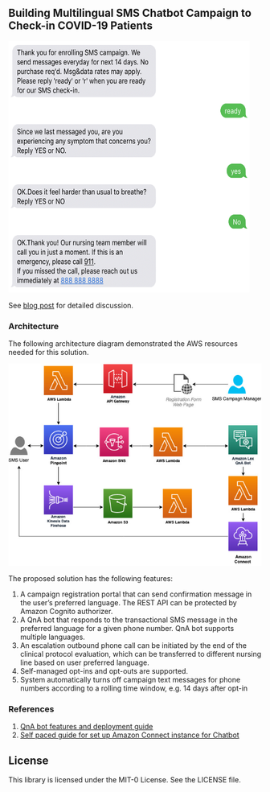## Building Multilingual SMS Chatbot Campaign to Check-in COVID-19 Patients

<img src="Figures/screenshot.png" width="480" height="500" />

See [blog post](https://aws.amazon.com/blogs/industries/building-multilingual-sms-chatbot-campaigns-to-support-covid-19-patients-remotely/) for detailed discussion. 

### Architecture

The following architecture diagram demonstrated the AWS resources needed for this solution. 

![Architecture Diagram](Figures/architecture.jpg?raw=true)

The proposed solution has the following features:

1. A campaign registration portal that can send confirmation message in the user’s preferred language. The REST API can be protected by Amazon Cognito authorizer.
2. A QnA bot that responds to the transactional SMS message in the preferred language for a given phone number. QnA bot supports multiple languages.
3. An escalation outbound phone call can be initiated by the end of the clinical protocol evaluation, which can be transferred to different nursing line based on user preferred language.
4. Self-managed opt-ins and opt-outs are supported.
5. System automatically turns off campaign text messages for phone numbers according to a rolling time window, e.g. 14 days after opt-in 

### References

1. [QnA bot features and deployment guide](https://aws.amazon.com/blogs/machine-learning/creating-a-question-and-answer-bot-with-amazon-lex-and-amazon-alexa/)
2. [Self paced guide for set up Amazon Connect instance for Chatbot](https://rise.articulate.com/share/MhzJNhlCBWc6ptgK4As_ZQ9HlbAnEPs_#/lessons/gYp533WHnrvJTYCrDBVvhaVXJXUcd0gA)

## License

This library is licensed under the MIT-0 License. See the LICENSE file.

